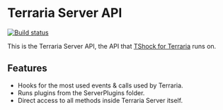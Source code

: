 # Terraria Server API
[![Build status](https://ci.appveyor.com/api/projects/status/chhe61q227lqdlg1/branch/general-devel?svg=true)](https://ci.appveyor.com/project/hakusaro/tshock/branch/general-devel)

This is the Terraria Server API, the API that [TShock for Terraria](http://github.com/tshock/tshock) runs on.

## Features

* Hooks for the most used events & calls used by Terraria.
* Runs plugins from the ServerPlugins folder.
* Direct access to all methods inside Terraria Server itself.
